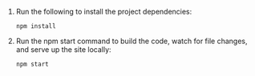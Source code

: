 
1. Run the following to install the project dependencies:

    `npm install`
   
2. Run the npm start command to build the code, watch for file changes, and serve up the site locally:

    `npm start`
